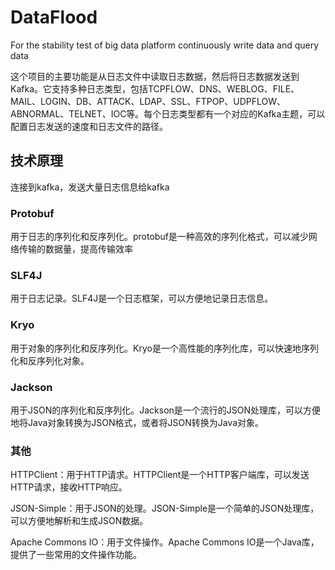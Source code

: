# DataFlood
For the stability test of big data platform continuously write data and query data

这个项目的主要功能是从日志文件中读取日志数据，然后将日志数据发送到Kafka。它支持多种日志类型，包括TCPFLOW、DNS、WEBLOG、FILE、MAIL、LOGIN、DB、ATTACK、LDAP、SSL、FTPOP、UDPFLOW、ABNORMAL、TELNET、IOC等。每个日志类型都有一个对应的Kafka主题，可以配置日志发送的速度和日志文件的路径。

## 技术原理

连接到kafka，发送大量日志信息给kafka



### Protobuf

用于日志的序列化和反序列化。protobuf是一种高效的序列化格式，可以减少网络传输的数据量，提高传输效率



### SLF4J

用于日志记录。SLF4J是一个日志框架，可以方便地记录日志信息。



### Kryo

用于对象的序列化和反序列化。Kryo是一个高性能的序列化库，可以快速地序列化和反序列化对象。



### Jackson

用于JSON的序列化和反序列化。Jackson是一个流行的JSON处理库，可以方便地将Java对象转换为JSON格式，或者将JSON转换为Java对象。



### 其他

HTTPClient：用于HTTP请求。HTTPClient是一个HTTP客户端库，可以发送HTTP请求，接收HTTP响应。

JSON-Simple：用于JSON的处理。JSON-Simple是一个简单的JSON处理库，可以方便地解析和生成JSON数据。

Apache Commons IO：用于文件操作。Apache Commons IO是一个Java库，提供了一些常用的文件操作功能。
